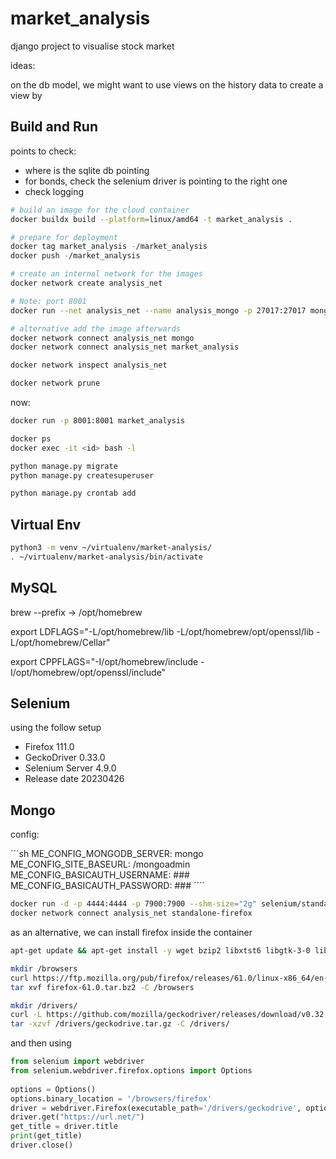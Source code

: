 # market_analysis
django project to visualise stock market




ideas:

on the db model, we might want to use views on the history data to create a view by 


## Build and Run

points to check:

* where is the sqlite db pointing
* for bonds, check the selenium driver is pointing to the right one
* check logging

```sh
# build an image for the cloud container
docker buildx build --platform=linux/amd64 -t market_analysis .

# prepare for deployment
docker tag market_analysis -/market_analysis
docker push -/market_analysis

# create an internal network for the images
docker network create analysis_net

# Note: port 8001
docker run --net analysis_net --name analysis_mongo -p 27017:27017 mongo

# alternative add the image afterwards
docker network connect analysis_net mongo
docker network connect analysis_net market_analysis

docker network inspect analysis_net

docker network prune


````

now:
```sh
docker run -p 8001:8001 market_analysis

docker ps
docker exec -it <id> bash -l

python manage.py migrate
python manage.py createsuperuser

python manage.py crontab add
````

## Virtual Env

```sh
python3 -m venv ~/virtualenv/market-analysis/
. ~/virtualenv/market-analysis/bin/activate
```


## MySQL

brew --prefix -> /opt/homebrew

export LDFLAGS="-L/opt/homebrew/lib -L/opt/homebrew/opt/openssl/lib -L/opt/homebrew/Cellar"

export CPPFLAGS="-I/opt/homebrew/include -I/opt/homebrew/opt/openssl/include"

## Selenium

using the follow setup
* Firefox 111.0
* GeckoDriver 0.33.0
* Selenium Server 4.9.0
* Release date 20230426

## Mongo

config:

´´´sh
ME_CONFIG_MONGODB_SERVER: mongo
ME_CONFIG_SITE_BASEURL: /mongoadmin
ME_CONFIG_BASICAUTH_USERNAME: ###
ME_CONFIG_BASICAUTH_PASSWORD: ###
´´´´

```sh
docker run -d -p 4444:4444 -p 7900:7900 --shm-size="2g" selenium/standalone-firefox:latest
docker network connect analysis_net standalone-firefox
```

as an alternative, we can install firefox inside the container
```sh
apt-get update && apt-get install -y wget bzip2 libxtst6 libgtk-3-0 libx11-xcb-dev libdbus-glib-1-2 libxt6 libpci-dev

mkdir /browsers
curl https://ftp.mozilla.org/pub/firefox/releases/61.0/linux-x86_64/en-US/firefox-61.0.tar.bz2 -o /browser/firefox-61.0.tar.bz2
tar xvf firefox-61.0.tar.bz2 -C /browsers

mkdir /drivers/
curl -L https://github.com/mozilla/geckodriver/releases/download/v0.32.0/geckodriver-v0.32.0-linux64.tar.gz -o /drivers/geckodrive.tar.gz
tar -xzvf /drivers/geckodrive.tar.gz -C /drivers/
```

and then using 

```py
from selenium import webdriver
from selenium.webdriver.firefox.options import Options
 
options = Options()
options.binary_location = '/browsers/firefox'
driver = webdriver.Firefox(executable_path='/drivers/geckodrive', options=options)
driver.get("https://url.net/")
get_title = driver.title
print(get_title)
driver.close()
```